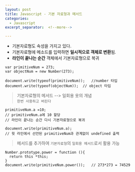 ```yaml
---
layout: post
title: Javascript - 기본 자료형과 메서드
categories:
  - Javascript
excerpt_separator:  <!--more-->

---
```


- 기본자료형도 속성을 가지고 있다.
- 기본자료형에 메소드를 입력하면 **일시적으로 객체로 변환**됨.
- **라인이 끝나는 순간** 객체에서 기본자료형으로 복귀

```
var primitiveNum = 273;
var objectNum = new Number(273);

document.write(typeof(primitiveNum));	//number 타입
document.write(typeof(objectNum));	// object 타입
```

> 기본자료형의 메서드 --> 일회용 옷의 개념  
> `한번 사용하고 버린다`

```
primitiveNum.a =10;
// primitiveNum.a에 10 할당
// 라인이 끝나는 순간 다시 기본자료형으로 복귀

document.write(primitiveNum.a);
// 윗 라인에서 선언된 primitiveNum과 관계없이 undefined 출력
```

> 메서드를 추가하여 `기본자료형`의 `일회용 메서드`로서 활용 가능

```
Number.prototype.power = function (){
  return this *this;
}
document.write(primitiveNum.power());	// 273*273 = 74529
```
